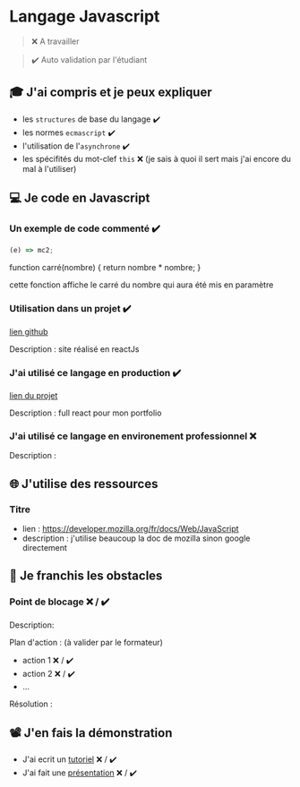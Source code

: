 # Langage Javascript

> ❌ A travailler

> ✔️ Auto validation par l'étudiant

## 🎓 J'ai compris et je peux expliquer

- les `structures` de base du langage  ✔️
- les normes `ecmascript`  ✔️
- l'utilisation de l'`asynchrone`  ✔️
- les spécifités du mot-clef `this`  ❌  (je sais à quoi il sert mais j'ai encore du mal à l'utiliser)

## 💻 Je code en Javascript

### Un exemple de code commenté  ✔️

```javascript
(e) => mc2;
```

function carré(nombre) {
  return nombre * nombre;
}

cette fonction affiche le carré du nombre qui aura été mis en paramètre


### Utilisation dans un projet  ✔️

[lien github](https://github.com/animmaa/plat-japonais-front)

Description : site réalisé en reactJs 

### J'ai utilisé ce langage en production  ✔️

[lien du projet](https://portfolio-fantasy.lebris-davy.fr/)

Description : full react pour mon portfolio

### J'ai utilisé ce langage en environement professionnel ❌ 

Description :

## 🌐 J'utilise des ressources

### Titre

- lien : https://developer.mozilla.org/fr/docs/Web/JavaScript
- description : j'utilise beaucoup la doc de mozilla sinon google directement

## 🚧 Je franchis les obstacles

### Point de blocage ❌ / ✔️

Description:

Plan d'action : (à valider par le formateur)

- action 1 ❌ / ✔️
- action 2 ❌ / ✔️
- ...

Résolution :

## 📽️ J'en fais la démonstration

- J'ai ecrit un [tutoriel](...) ❌ / ✔️
- J'ai fait une [présentation](...) ❌ / ✔️

